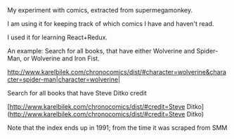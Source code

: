 My experiment with comics, extracted from supermegamonkey.

I am using it for keeping track of which comics I have and haven't read.

I used it for learning React+Redux.

An example: Search for all books, that have either Wolverine and Spider-Man, or Wolverine and Iron Fist.

http://www.karelbilek.com/chronocomics/dist/#character=wolverine&character=spider-man|character=wolverine|

Search for all books that have Steve Ditko credit

[http://www.karelbilek.com/chronocomics/dist/#credit=Steve Ditko](http://www.karelbilek.com/chronocomics/dist/#credit=Steve Ditko)

Note that the index ends up in 1991; from the time it was scraped from SMM
